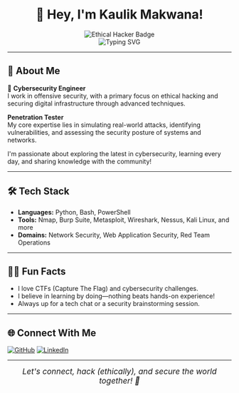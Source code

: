 <!-- Kaulik Makwana | GitHub Profile README -->

<div align="center">

# 👋 Hey, I'm Kaulik Makwana!

<img src="https://img.shields.io/badge/Ethical%20Hacker-Active-green?style=flat-square&logo=github" alt="Ethical Hacker Badge" />
<br>
<img src="https://readme-typing-svg.demolab.com?font=Fira+Code&weight=700&size=24&pause=1000&color=DC2626&center=true&vCenter=true&width=1000&lines=Mastering+the+Art+of+Offensive+Security;Vulnerability+Research+%7C+Penetration+Testing+%7C+Red+Teaming" alt="Typing SVG" />

</div>

---

## 🚀 About Me

🔐 **Cybersecurity Engineer**  
I work in offensive security, with a primary focus on ethical hacking and securing digital infrastructure through advanced techniques.

**Penetration Tester**  
My core expertise lies in simulating real-world attacks, identifying vulnerabilities, and assessing the security posture of systems and networks.

I'm passionate about exploring the latest in cybersecurity, learning every day, and sharing knowledge with the community!

---

## 🛠️ Tech Stack

- **Languages:** Python, Bash, PowerShell
- **Tools:** Nmap, Burp Suite, Metasploit, Wireshark, Nessus, Kali Linux, and more
- **Domains:** Network Security, Web Application Security, Red Team Operations

---

## 🕵️‍♂️ Fun Facts

- I love CTFs (Capture The Flag) and cybersecurity challenges.
- I believe in learning by doing—nothing beats hands-on experience!
- Always up for a tech chat or a security brainstorming session.

---

## 🌐 Connect With Me

[![GitHub](https://img.shields.io/badge/GitHub-%2312100E.svg?&style=flat-square&logo=github&logoColor=white)](https://github.com/KaulikMakwana)
[![LinkedIn](https://img.shields.io/badge/LinkedIn-%230077B5.svg?&style=flat-square&logo=linkedin&logoColor=white)](https://www.linkedin.com/in/kaulik-makwana/)

---

<div align="center" style="font-size: 1.1rem; font-style: italic;">
Let's connect, hack (ethically), and secure the world together! 🚀
</div>
